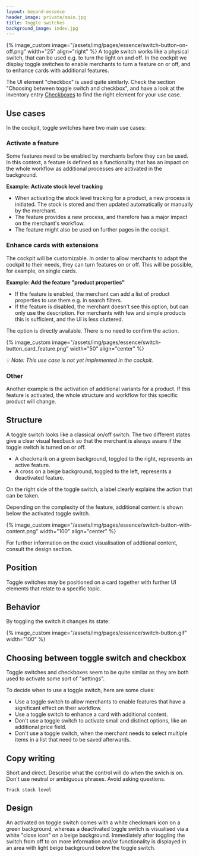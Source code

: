 ```yaml
---
layout: beyond-essence
header_image: private/main.jpg
title: Toggle switches
background_image: index.jpg
---
```

{% image_custom image="/assets/img/pages/essence/switch-button-on-off.png" width="25" align="right" %}
A toggle switch works like a physical switch, that can be used e.g. to turn the light on and off.
In the cockpit we display toggle switches to enable merchants to turn a feature on or off, and to enhance cards with additional features.

The UI element "checkbox" is used quite similarly.
Check the section "Choosing between toggle switch and checkbox", and have a look at the inventory entry [Checkboxes](/beyond-essence/inventory/checkboxes/) to find the right element for your use case.

## Use cases

In the cockpit, toggle switches have two main use cases:

### Activate a feature

Some features need to be enabled by merchants before they can be used.
In this context, a feature is defined as a functionality that has an impact on the whole workflow as additional processes are activated in the background.

**Example: Activate stock level tracking**

* When activating the stock level tracking for a product, a new process is initiated.
The stock is stored and then updated automatically or manually by the merchant.
* The feature provides a new process, and therefore has a major impact on the merchant's workflow.
* The feature might also be used on further pages in the cockpit.

### Enhance cards with extensions

The cockpit will be customizable.
In order to allow merchants to adapt the cockpit to their needs, they can turn features on or off.
This will be possible, for example, on single cards.

**Example: Add the feature "product properties"**

* If the feature is enabled, the merchant can add a list of product properties to use them e.g. in search filters.
* If the feature is disabled, the merchant doesn't see this option, but can only use the description. For merchants with few and simple products this is sufficient, and the UI is less cluttered.

The option is directly available.
There is no need to confirm the action.

{% image_custom image="/assets/img/pages/essence/switch-button_card_feature.png" width="50" align="center" %}

💡 _Note: This use case is not yet implemented in the cockpit._

### Other

Another example is the activation of additional variants for a product.
If this feature is activated, the whole structure and workflow for this specific product will change.

## Structure

A toggle switch looks like a classical on/off switch.
The two different states give a clear visual feedback so that the merchant is always aware if the toggle switch is turned on or off.

* A checkmark on a green background, toggled to the right, represents an active feature.
* A cross on a beige background, toggled to the left, represents a deactivated feature.

On the right side of the toggle switch, a label clearly explains the action that can be taken.

Depending on the complexity of the feature, additional content is shown below the activated toggle switch.

{% image_custom image="/assets/img/pages/essence/switch-button-with-content.png" width="100" align="center" %}

For further information on the exact visualisation of addtional content, consult the design section.

## Position

Toggle switches may be positioned on a card together with further UI elements that relate to a specific topic.

## Behavior

By toggling the switch it changes its state:

{% image_custom image="/assets/img/pages/essence/switch-button.gif" width="100" %}

## Choosing between toggle switch and checkbox

Toggle switches and checkboxes seem to be quite similar as they are both used to activate some sort of "settings".

To decide when to use a toggle switch, here are some clues:

* Use a toggle switch to allow merchants to enable features that have a significant effect on their workflow.
* Use a toggle switch to enhance a card with additional content.
* Don't use a toggle switch to activate small and distinct options, like an additional price field.
* Don't use a toggle switch, when the merchant needs to select multiple items in a list that need to be saved afterwards.

## Copy writing

Short and direct.
Describe what the control will do when the swich is on.
Don't use neutral or ambiguous phrases.
Avoid asking questions.

```
Track stock level
```

## Design

An activated on toggle switch comes with a white checkmark icon on a green background, whereas a deactivated toggle switch is visualised via a white "close icon" on a beige background.
Immediately after toggling the switch from off to on more information and/or functionality is displayed in an area with light beige background below the toggle switch.
